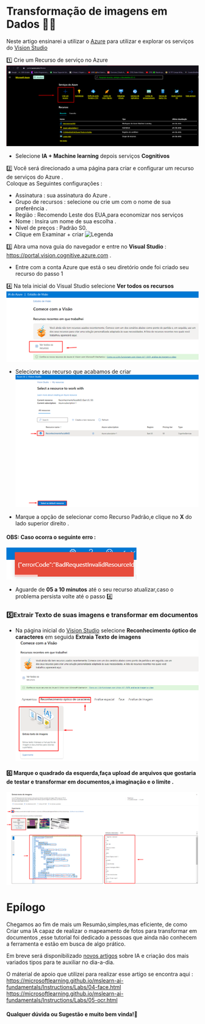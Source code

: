 
# Transformação de imagens em Dados 📄📂

Neste artigo ensinarei a utilizar o [Azure](https://portal.azure.com/?azure-portal=true#home) para utilizar e explorar os serviços do [Vision Studio](https://portal.vision.cognitive.azure.com)

1️⃣ Crie um Recurso de serviço no Azure
![Recurso de serviço](https://github.com/FelipeAPiresBR/Reconhecimento-Facial-/blob/main/inputs/Criar%20um%20Recurso.png?raw=true)
* Selecione **IA + Machine learning** depois serviços **Cognitivos**



2️⃣ Você será direcionado a uma página para criar e configurar um recurso de serviços do Azure .  
Coloque as Seguintes configurações :
* Assinatura : sua assinatura do Azure .
* Grupo de recursos : selecione ou crie um com o nome de sua preferência  .
* Região :  Recomendo Leste dos EUA,para economizar nos serviços
* Nome : Insira um nome de sua escolha .
* Nível de preços : Padrão S0.
* Clique em Examinar + criar 
![Legenda](https://github.com/FelipeAPiresBR/Reconhecimento-Facial-/blob/main/inputs/Config%20Servi%C3%A7os%20Cognitivos.png?raw=true)

3️⃣ Abra uma nova guia do navegador e entre no **Visual Studio** : https://portal.vision.cognitive.azure.com .
* Entre com a conta Azure que está o seu diretório onde foi criado seu recurso do passo 1
 
4️⃣ Na tela inicial do Visual Studio selecione **Ver todos os recursos** ![visualizar todos os títulos](https://github.com/FelipeAPiresBR/Reconhecimento-Facial-/blob/main/inputs/Vision%20Studio%20Ver%20todos%20os%20recursos.png?raw=true)

* Selecione seu recurso que acabamos de criar ![Recurso que acabamos de criar](https://github.com/FelipeAPiresBR/Reconhecimento-Facial-/blob/main/inputs/Selecionar%20Seu%20Arquvio.png?raw=true)

* Marque a opção de selecionar como Recurso Padrão,e clique no **X** do lado superior direito .


#### OBS: Caso ocorra o seguinte erro : 
![Legenda](https://github.com/FelipeAPiresBR/Reconhecimento-Facial-/blob/main/inputs/errorcodeBadRequestInvalidResourcelo.png?raw=true)
* Aguarde de **05 a 10 minutos** até o seu recurso atualizar,caso o problema persista volte até o passo 4️⃣


### 5️⃣Extrair Texto de suas imagens e transformar em documentos
* Na página inicial do [Vision Studio](https://portal.vision.cognitive.azure.com) selecione **Reconhecimento óptico de caracteres** em seguida **Extraia Texto de imagens**
![Extraia texto de imagens](https://github.com/FelipeAPiresBR/Reconhecimento-Facial-/blob/main/inputs/Extraia%20texto%20de%20imagens.png?raw=true)

#### 6️⃣ Marque o quadrado da esquerda,faça upload de arquivos que gostaria de testar e transformar em documentos,a imaginação e o limite .

![Transformar imagens em dados ](https://github.com/FelipeAPiresBR/Reconhecimento-Facial-/blob/main/inputs/Docs%20Extraidos.png?raw=true)

# Epílogo 
 Chegamos ao fim de mais um Resumão,simples,mas eficiente, de como Criar uma IA capaz de realizar o mapeamento de fotos para transformar em documentos ,esse tutorial foi dedicado a pessoas que ainda não conhecem a ferramenta e estão em busca de algo prático.

 Em breve será disponibilizado 	[novos artigos](https://github.com/FelipeAPiresBR/ReconhecimentoFacial_Metamorfose-De-Imagens-Em-Dados.git) sobre IA e criação dos mais variados tipos para te auxiliar no dia-a-dia.

 O máterial de apoio que utilizei para realizar esse artigo se encontra aqui :  
 https://microsoftlearning.github.io/mslearn-ai-fundamentals/Instructions/Labs/04-face.html 
 https://microsoftlearning.github.io/mslearn-ai-fundamentals/Instructions/Labs/05-ocr.html


#### Qualquer dúvida ou Sugestão e muito bem vinda!🔁


